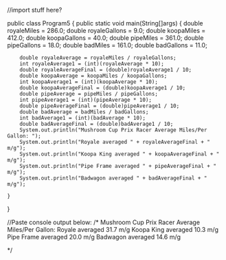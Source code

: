//import stuff here?

public class Program5 { 
    public static void main(String[]args) {
        double royaleMiles = 286.0; 
        double royaleGallons = 9.0; 
        double koopaMiles = 412.0; 
        double koopaGallons = 40.0; 
        double pipeMiles = 361.0; 
        double pipeGallons = 18.0; 
        double badMiles = 161.0; 
        double badGallons = 11.0; 
        
        double royaleAverage = royaleMiles / royaleGallons; 
        int royaleAverage1 = (int)(royaleAverage * 10);
        double royaleAverageFinal = (double)royaleAverage1 / 10; 
        double koopaAverage = koopaMiles / koopaGallons; 
        int koopaAverage1 = (int)(koopaAverage * 10);
        double koopaAverageFinal = (double)koopaAverage1 / 10; 
        double pipeAverage = pipeMiles / pipeGallons; 
        int pipeAverage1 = (int)(pipeAverage * 10);
        double pipeAverageFinal = (double)pipeAverage1 / 10; 
        double badAverage = badMiles / badGallons;
        int badAverage1 = (int)(badAverage * 10);
        double badAverageFinal = (double)badAverage1 / 10;
        System.out.println("Mushroom Cup Prix Racer Average Miles/Per Gallon: ");
        System.out.println("Royale averaged " + royaleAverageFinal + " m/g");
        System.out.println("Koopa King averaged " + koopaAverageFinal + " m/g");
        System.out.println("Pipe Frame averaged " + pipeAverageFinal + " m/g");
        System.out.println("Badwagon averaged " + badAverageFinal + " m/g");
        
    }
}

//Paste console output below:
/*
Mushroom Cup Prix Racer Average Miles/Per Gallon: 
Royale averaged 31.7 m/g
Koopa King averaged 10.3 m/g
Pipe Frame averaged 20.0 m/g
Badwagon averaged 14.6 m/g

*/


